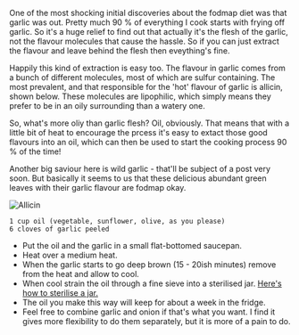 One of the most shocking initial discoveries about the fodmap diet was that garlic was out. Pretty much 90 % of everything I cook starts with frying off garlic. So it's a huge relief to find out that actually it's the flesh of the garlic, not the flavour molecules that cause the hassle. So if you can just extract the flavour and leave behind the flesh then eveything's fine. 

Happily this kind of extraction is easy too. The flavour in garlic comes from a bunch of different molecules, most of which are sulfur containing. The most prevalent, and that responsible for the 'hot' flavour of garlic is allicin, shown below. These molecules are lipophilic, which simply means they prefer to be in an oily surrounding than a watery one. 

So, what's more oliy than garlic flesh? Oil, obviously. That means that with a little bit of heat to encourage the prcess it's easy to extact those good flavours into an oil, which can then be used to start the cooking process 90 % of the time!

Another big saviour here is wild garlic - that'll be subject of a post very soon. But basically it seems to us that these delicious abundant green leaves with their garlic flavour are fodmap okay.

![Allicin]({{https://fodblog.github.io/}}/assets/pictures/allicin.png)

	1 cup oil (vegetable, sunflower, olive, as you please)
	6 cloves of garlic peeled
	
* Put the oil and the garlic in a small flat-bottomed saucepan.
* Heat over a medium heat. 
* When the garlic starts to go deep brown (15 - 20ish minutes) remove from the heat and allow to cool.
* When cool strain the oil through a fine sieve into a sterilised jar. [Here's how to sterilise a jar.](https://www.bbcgoodfood.com/howto/guide/how-sterilise-jars)
* The oil you make this way will keep for about a week in the fridge.
* Feel free to combine garlic and onion if that's what you want. I find it gives more flexibility to do them separately, but it is more of a pain to do.
